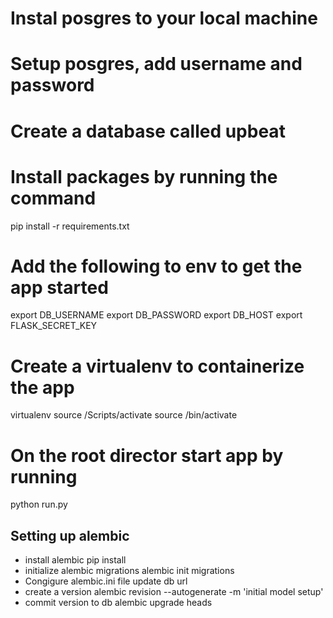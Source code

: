 # Instal posgres to your local machine

# Setup posgres, add username and password

# Create a database called upbeat

# Install packages by running the command
pip install -r requirements.txt

# Add the following to env to get the app started
export DB_USERNAME
export DB_PASSWORD
export DB_HOST
export FLASK_SECRET_KEY

# Create a virtualenv to containerize the app
virtualenv <venv>
 source <venv>/Scripts/activate    <!-- for windows -->
 source <venv>/bin/activate        <!-- for linux -->

# On the root director start app by running
python run.py


## Setting up alembic

- install alembic
    pip install
- initialize alembic migrations
    alembic init migrations
- Congigure alembic.ini file
    update db url
- create a version
    alembic revision --autogenerate -m 'initial model setup'
- commit version to db
    alembic upgrade heads


